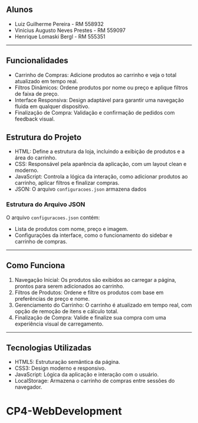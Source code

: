 
## Alunos

- Luiz Guilherme Pereira - RM 558932
- Vinicius Augusto Neves Prestes - RM 559097
- Henrique Lomaski Bergl - RM 555351

---

## Funcionalidades

- Carrinho de Compras: Adicione produtos ao carrinho e veja o total atualizado em tempo real.
- Filtros Dinâmicos: Ordene produtos por nome ou preço e aplique filtros de faixa de preço.
- Interface Responsiva: Design adaptável para garantir uma navegação fluida em qualquer dispositivo.
- Finalização de Compra: Validação e confirmação de pedidos com feedback visual.

## Estrutura do Projeto

- HTML: Define a estrutura da loja, incluindo a exibição de produtos e a área do carrinho.
- CSS: Responsável pela aparência da aplicação, com um layout clean e moderno.
- JavaScript: Controla a lógica da interação, como adicionar produtos ao carrinho, aplicar filtros e finalizar compras.
- JSON: O arquivo `configuracoes.json` armazena dados

### Estrutura do Arquivo JSON

O arquivo `configuracoes.json` contém:

- Lista de produtos com nome, preço e imagem.
- Configurações da interface, como o funcionamento do sidebar e carrinho de compras.

---

## Como Funciona

1. Navegação Inicial: Os produtos são exibidos ao carregar a página, prontos para serem adicionados ao carrinho.
2. Filtros de Produtos: Ordene e filtre os produtos com base em preferências de preço e nome.
3. Gerenciamento do Carrinho: O carrinho é atualizado em tempo real, com opção de remoção de itens e cálculo total.
4. Finalização de Compra: Valide e finalize sua compra com uma experiência visual de carregamento.

---

## Tecnologias Utilizadas

- HTML5: Estruturação semântica da página.
- CSS3: Design moderno e responsivo.
- JavaScript: Lógica da aplicação e interação com o usuário.
- LocalStorage: Armazena o carrinho de compras entre sessões do navegador.

# CP4-WebDevelopment
